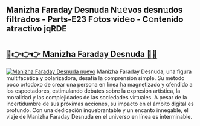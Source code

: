 ## Manizha Faraday Desnuda N𝚞𝚎vos desn𝚞dos filtr𝚊dos - Parts-E23 F𝚘tos vid𝚎o - C𝚘ntenido atr𝚊ctivo jqRDE

# <h2><a href="http://mbchi5o.tromn.icu/?c=Manizha+Faraday+Desnuda">🔗👉👉👉 Manizha Faraday Desnuda 🔗🔗</a></h2>

[![Manizha Faraday Desnuda nuevo](https://i.imgur.com/pEAQMta.gif)](http://mbchi5o.tromn.icu/?c=Manizha+Faraday+Desnuda)
Manizha Faraday Desnuda, una figura multifacética y polarizadora, desafía la comprensión simple. Su método poco ortodoxo de crear una persona en línea ha magnetizado y ofendido a los espectadores, estimulando debates sobre la expresión artística, la moralidad y las complejidades de las sociedades virtuales. A pesar de la incertidumbre de sus próximas acciones, su impacto en el ámbito digital es profundo. Con una dedicación inquebrantable y un encanto innegable, el viaje de Manizha Faraday Desnuda en el universo en línea es interminable.
